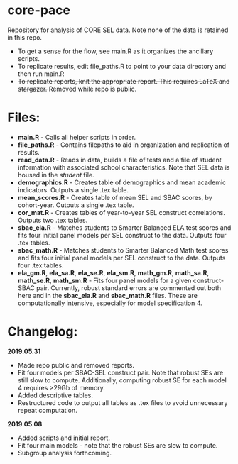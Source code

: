 # core-pace
Repository for analysis of CORE SEL data. Note none of the data is retained in this repo.

- To get a sense for the flow, see main.R as it organizes the ancillary scripts.
- To replicate results, edit file_paths.R to point to your data directory and then run main.R
- ~~To replicate reports, knit the appropriate report. This requires LaTeX and stargazer.~~ Removed while repo is public.

# Files:

- **main.R** - Calls all helper scripts in order.
- **file_paths.R** - Contains filepaths to aid in organization and replication of results.
- **read_data.R** - Reads in data, builds a file of tests and a file of student information with associated school characteristics. Note that SEL data is housed in the *student* file.
- **demographics.R** - Creates table of demographics and mean academic indicators. Outputs a single .tex table.
- **mean_scores.R** - Creates table of mean SEL and SBAC scores, by cohort-year. Outputs a single .tex table.
- **cor_mat.R** - Creates tables of year-to-year SEL construct correlations. Outputs two .tex tables.
- **sbac_ela.R** - Matches students to Smarter Balanced ELA test scores and fits four initial panel models per SEL construct to the data. Outputs four .tex tables.
- **sbac_math.R** - Matches students to Smarter Balanced Math test scores and fits four initial panel models per SEL construct to the data. Outputs four .tex tables.
- **ela_gm.R**, **ela_sa.R**, **ela_se.R**, **ela_sm.R**, **math_gm.R**, **math_sa.R**, **math_se.R**, **math_sm.R** - Fits four panel models for a given construct-SBAC pair. Currently, robust standard errors are commented out both here and in the **sbac_ela.R** and **sbac_math.R** files. These are computationally intensive, especially for model specification 4.


# Changelog:

**2019.05.31**

- Made repo public and removed reports.
- Fit four models per SBAC-SEL construct pair. Note that robust SEs are still slow to compute. Additionally, computing robust SE for each model 4 requires >29Gb of memory.
- Added descriptive tables.
- Restructured code to output all tables as .tex files to avoid unnecessary repeat computation.

**2019.05.08**

- Added scripts and initial report.
- Fit four main models - note that the robust SEs are slow to compute.
- Subgroup analysis forthcoming.
